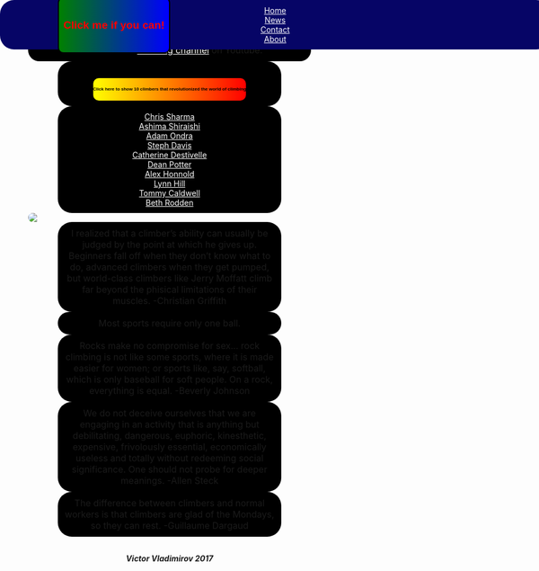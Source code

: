 <html>
<div class="container">
<head>
    <meta charset="utf-8">
    <meta http-equiv="X-UA-Compatible" content="IE=edge">
    <meta name="viewport" content="width=device-width, initial-scale=1">
	<script type="text/javascript" src="script.js"></script>
	<script type="text/javascript" src="jquery-3.2.1.js"></script>


<style>

*{
position: relative;
border: 0;
padding: 0;
margin: 0;
}

.container {
   width: 100%;
   height: 100%;
   margin: 0;
   padding: 0;
   vertical-align: top;
}

h1 {
   margin-top: 40px;
}

</style>

<style>

button {
  font-weight: bold;
  font-size: 50%;
  background: linear-gradient(-90deg, red, yellow);
  border-radius: 10px;
  border: 2px;
  margin-top: 20px;
  line-height: 40px;
}
button:hover {
  background: linear-gradient(-90deg, yellow, red);
}

</style>

 

<ul class="navbar">
  <li><a href="default.asp">Home</a></li>
  <li><a href="news.asp">News</a></li>
  <li><a href="contact.asp">Contact</a></li>
  <li><a href="about.asp">About</a></li>
</ul>

<style>

body {
   margin: 0;
}

ul.navbar {
    left: 0;
    text-align: center;
    width: 100vw;
    position: fixed;
    top: 0;
    display: inline;
    margin: auto;
    overflow: hidden;
    background-color: #060566;
    z-index: 9998;
}

li.navbar{
    list-style-type: none;
    display: inline-block;
}

html {
   height: 100%;
   top: 0;
}

header {
   position: static;
   top: 0;
   width: 100%;
}
 
   #button {
        width:200px;
        height:100px;
        position:absolute;
        top:0;
        left:0;
        background: linear-gradient(-90deg, blue, green);
        color: red;
        border: solid 2px black;
	z-index: 9999;
	font-size: 120%;
	line-height: 20px;
	padding:0;
	margin:0;
    }
 
 
    #button:hover {
        background: linear-gradient(-90deg, green, blue);
    }
    
    </style>


<button id="button" onclick="myFunction()">Click me if you can!</button>



<script>

function myFunction() {
    alert("Wow you just wasted your time trying to click a completely useless button, you pathetic excuse for a person..Want a cookie?");
}

</script>



<script>
    var button = document.getElementById("button");
    var buttonWidth = button.offsetWidth;
    var buttonHeight = button.offsetHeight;
    var browserWidth = window.innerWidth || document.documentElement.clientWidth;
    var browserHeight = window.innerHeight || document.documentElement.clientHeight;

 
    function move() {
        button.style.left = Math.floor(Math.random()*(browserWidth-buttonWidth)) + "px";
        button.style.top = Math.floor(Math.random()*((browserHeight)-buttonHeight)) + "px";
    }
 
    if(typeof addEventListener !== "undefined") {
        button.addEventListener("mouseover", move, false);
    } else if (typeof attachEvent !== "undefined") {
        button.attachEvent("onmouseover", move);
    } else {
        button.onmouseover = move;
    }
 
</script>








</head>
<body> 	


<style> 
        img {
	   margin: auto;
	   border-radius: 25px;
	   display: block;
	}	
</style>

<style> body { background: url("https://i2.wp.com/techbeasts.com/wp-content/uploads/2016/12/4435365-mountain-wallpapers.jpg") no-repeat bottom center;
  background-size: cover;
  background-attachment: fixed;
  height: 900px;
  position: relative;
  top: -55px;
  width: 1440px; }
  </style>

<style> h1, p, ul, h3, footer {
    background-color: black;
    padding: 10px 10px;
    border-radius: 25px;
    text-align: center;
    width: 75%;
    margin: auto;
} 

a {
    color: white;
    background-color: transparent;
    margin: auto;
}
</style>

<h1 align="center">Climbing Website</h1>



<style>
.youtube_link {
   margin: auto;
}


</style>


<div class="youtube_link">
<p>Here is a cool <a text-align:center href="https://www.youtube.com/channel/UCIRIbjrEHserQZ6O1Jd9wrg"> climbing channel</a>  on Youtube.<br/></p>
</div>

<style>

p {
   font-size: medium;
}

.youtube_link {
       background-color: black;
       border-radius: 25px;
    }
</style>


<div class='b'>

<button>Click here to show 10 climbers that revolutionized the world of climbing</button>

</div>
	
<style> 
.b {
   font-size: 100%;
   align: center;  
   } 
</style>	
	
<script type="text/javascript">

$('.b').on('click', function() {
    $(this).toggleClass('active')
    .next().slideToggle(1000);
  });
  
</script>


<script>

var button1 = document.createElement("button");
button1.innerHTML = "Click me!";

var body = document.getElementsByTagName("body")[0];
body.appendChild(button1);

button1.addEventListener ("click", function() {
  alert("You just took directions from a button..");
});
	

</script>
		
		
		
		
		
		
		
		
<ul class="climbers">
		<li><a href = "https://en.wikipedia.org/wiki/Chris_Sharma">Chris Sharma</a></li>
		<li><a href = "https://en.wikipedia.org/wiki/Ashima_Shiraishi">Ashima Shiraishi</a></li>
		<li><a href = "https://en.wikipedia.org/wiki/Adam_Ondra">Adam Ondra</a></li>
		<li><a href = "https://en.wikipedia.org/wiki/Steph_Davis">Steph Davis</a></li>
		<li><a href = "https://en.wikipedia.org/wiki/Catherine_Destivelle">Catherine Destivelle</a></li>
		<li><a href = "https://en.wikipedia.org/wiki/Dean_Potter">Dean Potter</a></li>
		<li><a href = "https://en.wikipedia.org/wiki/Alex_Honnold">Alex Honnold</a></li>
		<li><a href = "https://en.wikipedia.org/wiki/Lynn_Hill">Lynn Hill</a></li>
		<li><a href = "https://en.wikipedia.org/wiki/Tommy_Caldwell">Tommy Caldwell</a></li>
		<li><a href = "https://en.wikipedia.org/wiki/Beth_Rodden">Beth Rodden</a></li>
</ul>
	        
		
		
<style> 
	ul.climbers {
	   list-style-type: none;
	   visibility: visible;
	}
</style>

<img src = "https://d36tnp772eyphs.cloudfront.net/blogs/1/2014/08/Smith-Rock-940x595.jpg">

<p> I realized that a climber’s ability can usually be judged by the point at which he gives up. Beginners fall off when they don’t know what to do, advanced climbers when they get pumped, but world-class climbers like Jerry Moffatt climb far beyond the phisical limitations of their muscles. -Christian Griffith
</p>

<p> Most sports require only one ball. </p>

<p> Rocks make no compromise for sex... rock climbing is not like some sports, where it is made easier for women; or sports like, say, softball, which is only baseball for soft people. On a rock, everything is equal. -Beverly Johnson </p>

<p> We do not deceive ourselves that we are engaging in an activity that is anything but debilitating, dangerous, euphoric, kinesthetic, expensive, frivolously essential, economically useless and totally without redeeming social significance. One should not probe for deeper meanings. -Allen Steck </p>

<p>The difference between climbers and normal workers is that climbers are glad of the Mondays, so they can rest. -Guillaume Dargaud </p>

<style>
div.container {
   max-width: 1400px;
   max-height: 900px;
}

footer {
   background: none;
}
</style>



</body>
<footer> 
<h5>Victor Vladimirov 2017</h5>
</footer>
</div>
</html>
